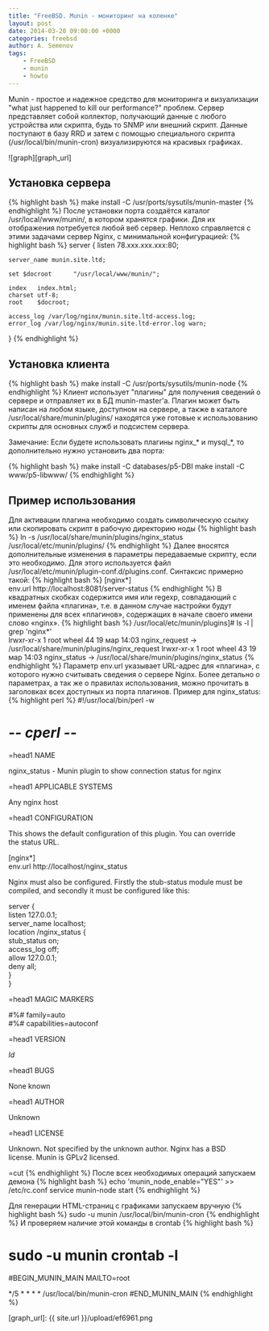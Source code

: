 ```yaml
---
title: "FreeBSD. Munin - мониторинг на коленке"
layout: post
date: 2014-03-20 09:00:00 +0000
categories: freebsd
author: A. Semenov
tags: 
    - FreeBSD 
    - munin 
    - howto
---
```


Munin - простое и надежное средство для мониторинга и визуализации "what just happened to kill our performance?" проблем. Сервер представляет собой коллектор, получающий данные с любого устройства или скрипта, будь то SNMP или внешний скрипт. Данные поступают в базу RRD и затем с помощью специального скрипта (/usr/local/bin/munin-cron) визуализируются на красивых графиках.

<!--more-->

![graph][graph_url]

## Установка сервера

{% highlight bash %}
make install -C /usr/ports/sysutils/munin-master
{% endhighlight %}
После установки порта создаётся каталог /usr/local/www/munin/, в котором хранятся графики. Для их отображения потребуется любой веб сервер. Неплохо справляется с этими задачами сервер Nginx, с минимальной конфигурацией:
{% highlight bash %}
server {
    listen 78.xxx.xxx.xxx:80;

    server_name munin.site.ltd; 

    set $docroot      "/usr/local/www/munin/";

    index   index.html;
    charset utf-8;
    root    $docroot;

    access_log /var/log/nginx/munin.site.ltd-access.log;
    error_log /var/log/nginx/munin.site.ltd-error.log warn;
}
{% endhighlight %}

## Установка клиента

{% highlight bash %}
make install -C /usr/ports/sysutils/munin-node
{% endhighlight %}
Клиент использует "плагины" для получения сведений о сервере и отправляет их в БД munin-master'а. Плагин может быть написан на любом языке, доступном на сервере, а также в каталоге /usr/local/share/munin/plugins/ находятся уже готовые к использованию скрипты для основных служб и подсистем сервера.

Замечание: Если будете использовать плагины nginx_* и mysql_*, то дополнительно нужно установить два порта:

{% highlight bash %}
make install -C databases/p5-DBI
make install -C www/p5-libwww/
{% endhighlight %}

## Пример использования

Для активации плагина необходимо создать символическую ссылку или скопировать скрипт в рабочую директорию ноды
{% highlight bash %}
ln -s /usr/local/share/munin/plugins/nginx_status /usr/local/etc/munin/plugins/
{% endhighlight %}
Далее вносятся дополнительные изменения в параметры передаваемые скрипту, если это необходимо. Для этого используется файл /usr/local/etc/munin/plugin-conf.d/plugins.conf.
Синтаксис примерно такой:
{% highlight bash %}
[nginx*]                                                                                                                                                              
env.url http://localhost:8081/server-status 
{% endhighlight %}
В квадратных скобках содержится имя или regexp, совпадающий с именем файла «плагина», т.е. в данном случае настройки будут применены для всех «плагинов», содержащих в начале своего имени слово «nginx».
{% highlight bash %}
/usr/local/etc/munin/plugins]# ls -l | grep 'nginx*'                                                                                                         
lrwxr-xr-x  1 root  wheel  44 19 мар 14:03 nginx_request -> /usr/local/share/munin/plugins/nginx_request
lrwxr-xr-x  1 root  wheel  43 19 мар 14:03 nginx_status -> /usr/local/share/munin/plugins/nginx_status
{% endhighlight %}
Параметр env.url указывает URL-адрес для «плагина», с которого нужно считывать сведения о сервере Nginx.
Более детально о параметрах, а так же о правилах использования, можно прочитать в заголовках всех доступных из порта плагинов. Пример для nginx_status:
{% highlight perl %}
#!/usr/local/bin/perl -w                                                                                                                                                
# -*- cperl -*-                                                                                                                                                         
                                                                                                                                                                        
=head1 NAME                                                                                                                                                             
                                                                                                                                                                        
nginx_status - Munin plugin to show connection status for nginx                                                                                                         
                                                                                                                                                                        
=head1 APPLICABLE SYSTEMS                                                                                                                                               
                                                                                                                                                                        
Any nginx host                                                                                                                                                          
                                                                                                                                                                        
=head1 CONFIGURATION                                                                                                                                                    
                                                                                                                                                                        
This shows the default configuration of this plugin.  You can override                                                                                                  
the status URL.                                                                                                                                                         
                                                                                                                                                                        
  [nginx*]                                                                                                                                                              
      env.url http://localhost/nginx_status                                                                                                                             
                                                                                                                                                                        
Nginx must also be configured.  Firstly the stub-status module must be                                                                                                  
compiled, and secondly it must be configured like this:                                                                                                                 
                                                                                                                                                                        
  server {                                                                                                                                                              
        listen 127.0.0.1;                                                                                                                                               
        server_name localhost;                                                                                                                                          
        location /nginx_status {                                                                                                                                        
                stub_status on;                                                                                                                                         
                access_log   off;                                                                                                                                       
                allow 127.0.0.1;                                                                                                                                        
                deny all;                                                                                                                                               
        }                                                                                                                                                               
  }                                                                                                                                                                     
                                                                                                                                                                        
=head1 MAGIC MARKERS                                                                                                                                                    
                                                                                                                                                                        
  #%# family=auto                                                                                                                                                       
  #%# capabilities=autoconf   
                                                                                                                                          
=head1 VERSION                                                                                                                                                          
                                                                                                                                                                        
  $Id$                                                                                                                                                                  
                                                                                                                                                                        
=head1 BUGS                                                                                                                                                             
                                                                                                                                                                        
None known                                                                                                                                                              
                                                                                                                                                                        
=head1 AUTHOR                                                                                                                                                           
                                                                                                                                                                        
Unknown                                                                                                                                                                 
                                                                                                                                                                        
=head1 LICENSE                                                                                                                                                          
                                                                                                                                                                        
Unknown.  Not specified by the unknown author.  Nginx has a BSD                                                                                                         
license.  Munin is GPLv2 licensed.                                                                                                                                      
                                                                                                                                                                        
=cut
{% endhighlight %}
После всех необходимых операций запускаем демона
{% highlight bash %}
echo 'munin_node_enable="YES"' >> /etc/rc.conf 
service munin-node start
{% endhighlight %}

Для генерации HTML-страниц с графиками запускаем вручную
{% highlight bash %}
sudo -u munin /usr/local/bin/munin-cron
{% endhighlight %}
И проверяем наличие этой команды в crontab
{% highlight bash %}
# sudo -u munin crontab -l                                                                                                                        
#BEGIN_MUNIN_MAIN
MAILTO=root

*/5 * * * *     /usr/local/bin/munin-cron
#END_MUNIN_MAIN
{% endhighlight %}

[graph_url]: {{ site.url }}/upload/ef6961.png 


